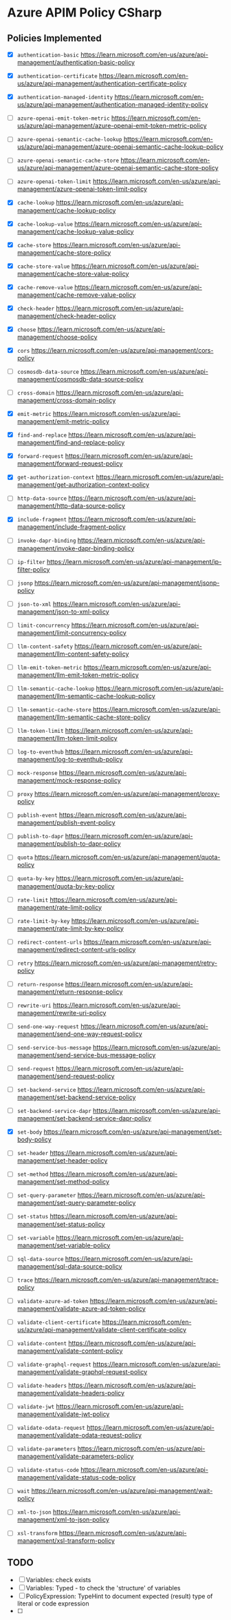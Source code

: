 # Azure APIM Policy CSharp

## Policies Implemented

- [x] `authentication-basic` https://learn.microsoft.com/en-us/azure/api-management/authentication-basic-policy
- [x] `authentication-certificate` https://learn.microsoft.com/en-us/azure/api-management/authentication-certificate-policy
- [x] `authentication-managed-identity` https://learn.microsoft.com/en-us/azure/api-management/authentication-managed-identity-policy
- [ ] `azure-openai-emit-token-metric` https://learn.microsoft.com/en-us/azure/api-management/azure-openai-emit-token-metric-policy
- [ ] `azure-openai-semantic-cache-lookup` https://learn.microsoft.com/en-us/azure/api-management/azure-openai-semantic-cache-lookup-policy
- [ ] `azure-openai-semantic-cache-store` https://learn.microsoft.com/en-us/azure/api-management/azure-openai-semantic-cache-store-policy
- [ ] `azure-openai-token-limit` https://learn.microsoft.com/en-us/azure/api-management/azure-openai-token-limit-policy
- [x] `cache-lookup` https://learn.microsoft.com/en-us/azure/api-management/cache-lookup-policy
- [x] `cache-lookup-value` https://learn.microsoft.com/en-us/azure/api-management/cache-lookup-value-policy
- [x] `cache-store` https://learn.microsoft.com/en-us/azure/api-management/cache-store-policy
- [x] `cache-store-value` https://learn.microsoft.com/en-us/azure/api-management/cache-store-value-policy
- [x] `cache-remove-value` https://learn.microsoft.com/en-us/azure/api-management/cache-remove-value-policy
- [x] `check-header` https://learn.microsoft.com/en-us/azure/api-management/check-header-policy
- [x] `choose` https://learn.microsoft.com/en-us/azure/api-management/choose-policy
- [x] `cors` https://learn.microsoft.com/en-us/azure/api-management/cors-policy
- [ ] `cosmosdb-data-source` https://learn.microsoft.com/en-us/azure/api-management/cosmosdb-data-source-policy
- [ ] `cross-domain` https://learn.microsoft.com/en-us/azure/api-management/cross-domain-policy
- [x] `emit-metric` https://learn.microsoft.com/en-us/azure/api-management/emit-metric-policy
- [x] `find-and-replace` https://learn.microsoft.com/en-us/azure/api-management/find-and-replace-policy
- [x] `forward-request` https://learn.microsoft.com/en-us/azure/api-management/forward-request-policy
- [x] `get-authorization-context` https://learn.microsoft.com/en-us/azure/api-management/get-authorization-context-policy
- [ ] `http-data-source` https://learn.microsoft.com/en-us/azure/api-management/http-data-source-policy
- [x] `include-fragment` https://learn.microsoft.com/en-us/azure/api-management/include-fragment-policy
- [ ] `invoke-dapr-binding` https://learn.microsoft.com/en-us/azure/api-management/invoke-dapr-binding-policy
- [ ] `ip-filter` https://learn.microsoft.com/en-us/azure/api-management/ip-filter-policy
- [ ] `jsonp` https://learn.microsoft.com/en-us/azure/api-management/jsonp-policy
- [ ] `json-to-xml` https://learn.microsoft.com/en-us/azure/api-management/json-to-xml-policy
- [ ] `limit-concurrency` https://learn.microsoft.com/en-us/azure/api-management/limit-concurrency-policy
- [ ] `llm-content-safety` https://learn.microsoft.com/en-us/azure/api-management/llm-content-safety-policy
- [ ] `llm-emit-token-metric` https://learn.microsoft.com/en-us/azure/api-management/llm-emit-token-metric-policy
- [ ] `llm-semantic-cache-lookup` https://learn.microsoft.com/en-us/azure/api-management/llm-semantic-cache-lookup-policy
- [ ] `llm-semantic-cache-store` https://learn.microsoft.com/en-us/azure/api-management/llm-semantic-cache-store-policy
- [ ] `llm-token-limit` https://learn.microsoft.com/en-us/azure/api-management/llm-token-limit-policy
- [ ] `log-to-eventhub` https://learn.microsoft.com/en-us/azure/api-management/log-to-eventhub-policy
- [ ] `mock-response` https://learn.microsoft.com/en-us/azure/api-management/mock-response-policy
- [ ] `proxy` https://learn.microsoft.com/en-us/azure/api-management/proxy-policy
- [ ] `publish-event` https://learn.microsoft.com/en-us/azure/api-management/publish-event-policy
- [ ] `publish-to-dapr` https://learn.microsoft.com/en-us/azure/api-management/publish-to-dapr-policy
- [ ] `quota` https://learn.microsoft.com/en-us/azure/api-management/quota-policy
- [ ] `quota-by-key` https://learn.microsoft.com/en-us/azure/api-management/quota-by-key-policy
- [ ] `rate-limit` https://learn.microsoft.com/en-us/azure/api-management/rate-limit-policy
- [ ] `rate-limit-by-key` https://learn.microsoft.com/en-us/azure/api-management/rate-limit-by-key-policy
- [ ] `redirect-content-urls` https://learn.microsoft.com/en-us/azure/api-management/redirect-content-urls-policy
- [ ] `retry` https://learn.microsoft.com/en-us/azure/api-management/retry-policy
- [ ] `return-response` https://learn.microsoft.com/en-us/azure/api-management/return-response-policy
- [ ] `rewrite-uri` https://learn.microsoft.com/en-us/azure/api-management/rewrite-uri-policy
- [ ] `send-one-way-request` https://learn.microsoft.com/en-us/azure/api-management/send-one-way-request-policy
- [ ] `send-service-bus-message` https://learn.microsoft.com/en-us/azure/api-management/send-service-bus-message-policy
- [ ] `send-request` https://learn.microsoft.com/en-us/azure/api-management/send-request-policy
- [ ] `set-backend-service` https://learn.microsoft.com/en-us/azure/api-management/set-backend-service-policy
- [ ] `set-backend-service-dapr` https://learn.microsoft.com/en-us/azure/api-management/set-backend-service-dapr-policy
- [x] `set-body` https://learn.microsoft.com/en-us/azure/api-management/set-body-policy
- [ ] `set-header` https://learn.microsoft.com/en-us/azure/api-management/set-header-policy
- [ ] `set-method` https://learn.microsoft.com/en-us/azure/api-management/set-method-policy
- [ ] `set-query-parameter` https://learn.microsoft.com/en-us/azure/api-management/set-query-parameter-policy
- [ ] `set-status` https://learn.microsoft.com/en-us/azure/api-management/set-status-policy
- [ ] `set-variable` https://learn.microsoft.com/en-us/azure/api-management/set-variable-policy
- [ ] `sql-data-source` https://learn.microsoft.com/en-us/azure/api-management/sql-data-source-policy
- [ ] `trace` https://learn.microsoft.com/en-us/azure/api-management/trace-policy
- [ ] `validate-azure-ad-token` https://learn.microsoft.com/en-us/azure/api-management/validate-azure-ad-token-policy
- [ ] `validate-client-certificate` https://learn.microsoft.com/en-us/azure/api-management/validate-client-certificate-policy
- [ ] `validate-content` https://learn.microsoft.com/en-us/azure/api-management/validate-content-policy
- [ ] `validate-graphql-request` https://learn.microsoft.com/en-us/azure/api-management/validate-graphql-request-policy
- [ ] `validate-headers` https://learn.microsoft.com/en-us/azure/api-management/validate-headers-policy
- [ ] `validate-jwt` https://learn.microsoft.com/en-us/azure/api-management/validate-jwt-policy
- [ ] `validate-odata-request` https://learn.microsoft.com/en-us/azure/api-management/validate-odata-request-policy
- [ ] `validate-parameters` https://learn.microsoft.com/en-us/azure/api-management/validate-parameters-policy
- [ ] `validate-status-code` https://learn.microsoft.com/en-us/azure/api-management/validate-status-code-policy
- [ ] `wait` https://learn.microsoft.com/en-us/azure/api-management/wait-policy
- [ ] `xml-to-json` https://learn.microsoft.com/en-us/azure/api-management/xml-to-json-policy
- [ ] `xsl-transform` https://learn.microsoft.com/en-us/azure/api-management/xsl-transform-policy


## TODO

- [ ] Variables: check exists
- [ ] Variables: Typed - to check the 'structure' of variables
- [ ] PolicyExpression: TypeHint to document expected (result) type of literal or code expression
- [ ] 
